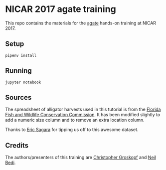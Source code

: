 # NICAR 2017 agate training

This repo contains the materials for the [agate](https://agate.readthedocs.io) hands-on training at NICAR 2017.

## Setup

```
pipenv install
```

## Running

```
jupyter notebook
```

## Sources

The spreadsheet of alligator harvests used in this tutorial is from the [Florida Fish and Wildlife Conservation Commission](http://myfwc.com/wildlifehabitats/managed/alligator/harvest/data-export/). It has been modified slightly to add a numeric size column and to remove an extra location column.

Thanks to [Eric Sagara](https://twitter.com/esagara) for tipping us off to this awesome dataset.

## Credits

The authors/presenters of this training are [Christopher Groskopf](https://twitter.com/onyxfish) and [Neil Bedi](https://twitter.com/_neilbedi).
